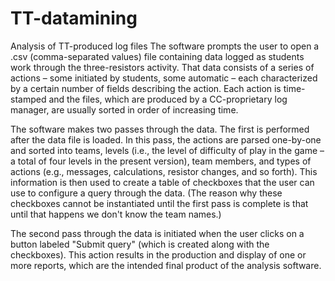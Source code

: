 # TT-datamining
Analysis of TT-produced log files
The software prompts the user to open a .csv (comma-separated values) file containing data logged as students work through the three-resistors activity. That data consists of a series of actions – some initiated by students, some automatic – each characterized by a certain number of fields describing the action. Each action is time-stamped and the files, which are produced by a CC-proprietary log manager, are usually sorted in order of increasing time.

The software makes two passes through the data. The first is performed after the data file is loaded. In this pass, the actions are parsed one-by-one and sorted into teams, levels (i.e., the level of difficulty of play in the game – a total of four levels in the present version), team members, and types of actions (e.g., messages, calculations, resistor changes, and so forth). This information is then used to create a table of checkboxes that the user can use to configure a query through the data. (The reason why these checkboxes cannot be instantiated until the first pass is complete is that until that happens we don't know the team names.)

The second pass through the data is initiated when the user clicks on a button labeled "Submit query" (which is created along with the checkboxes). This action results in the production and display of one or more reports, which are the intended final product of the analysis software. 

